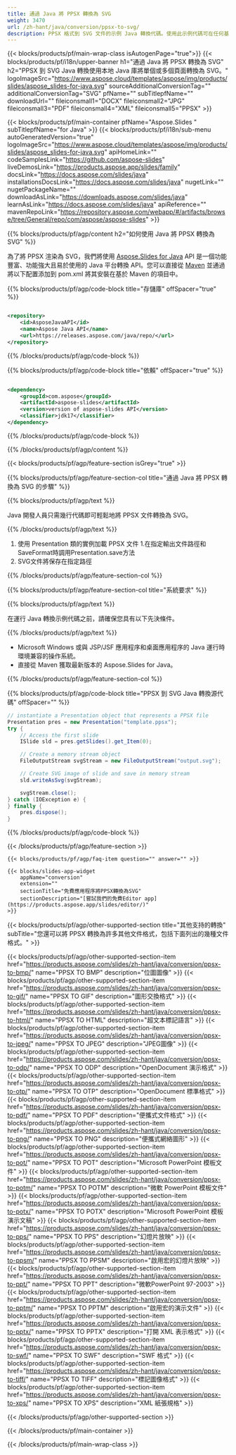 ```yaml
---
title: 通過 Java 將 PPSX 轉換為 SVG
weight: 3470
url: /zh-hant/java/conversion/ppsx-to-svg/ 
description: PPSX 格式到 SVG 文件的示例 Java 轉換代碼。使用此示例代碼可在任何基於 Web 或桌面 Java 的應用程序中將 PowerPoint 和 OpenOffice 演示文稿導出為 SVG。
---
```


{{< blocks/products/pf/main-wrap-class isAutogenPage="true">}}
{{< blocks/products/pf/i18n/upper-banner h1="通過 Java 將 PPSX 轉換為 SVG" h2="PPSX 到 SVG Java 轉換使用本地 Java 庫將單個或多個頁面轉換為 SVG。" logoImageSrc="https://www.aspose.cloud/templates/aspose/img/products/slides/aspose_slides-for-java.svg" sourceAdditionalConversionTag="" additionalConversionTag="SVG" pfName="" subTitlepfName="" downloadUrl="" fileiconsmall1="DOCX" fileiconsmall2="JPG" fileiconsmall3="PDF" fileiconsmall4="XML" fileiconsmall5="PPSX" >}}

{{< blocks/products/pf/main-container pfName="Aspose.Slides " subTitlepfName="for Java" >}}
{{< blocks/products/pf/i18n/sub-menu autoGeneratedVersion="true" logoImageSrc="https://www.aspose.cloud/templates/aspose/img/products/slides/aspose_slides-for-java.svg" apiHomeLink="" codeSamplesLink="https://github.com/aspose-slides" liveDemosLink="https://products.aspose.app/slides/family" docsLink="https://docs.aspose.com/slides/java" installationsDocsLink="https://docs.aspose.com/slides/java" nugetLink="" nugetPackageName="" downloadAsLink="https://downloads.aspose.com/slides/java" learnAsLink="https://docs.aspose.com/slides/java" apiReference="" mavenRepoLink="https://repository.aspose.com/webapp/#/artifacts/browse/tree/General/repo/com/aspose/aspose-slides" >}}

{{% blocks/products/pf/agp/content h2="如何使用 Java 將 PPSX 轉換為 SVG" %}}

 為了將 PPSX 渲染為 SVG，我們將使用
 [Aspose.Slides for Java](https://products.aspose.com/slides/zh-hant/java/)
 API 是一個功能豐富、功能強大且易於使用的 Java 平台轉換 API。您可以直接從
 [Maven](https://repository.aspose.com/webapp/#/artifacts/browse/tree/General/repo/com/aspose/aspose-slides)
 並通過將以下配置添加到 pom.xml 將其安裝在基於 Maven 的項目中。

{{% blocks/products/pf/agp/code-block title="存儲庫" offSpacer="true" %}}

```xml

<repository>
    <id>AsposeJavaAPI</id>
    <name>Aspose Java API</name>
    <url>https://releases.aspose.com/java/repo/</url>
</repository>

```

{{% /blocks/products/pf/agp/code-block %}}

{{% blocks/products/pf/agp/code-block title="依賴" offSpacer="true" %}}

```xml

<dependency>
    <groupId>com.aspose</groupId>
    <artifactId>aspose-slides</artifactId>
    <version>version of aspose-slides API</version>
    <classifier>jdk17</classifier>
</dependency>
```

{{% /blocks/products/pf/agp/code-block %}}

{{% /blocks/products/pf/agp/content %}}

{{< blocks/products/pf/agp/feature-section isGrey="true" >}}

{{% blocks/products/pf/agp/feature-section-col title="通過 Java 將 PPSX 轉換為 SVG 的步驟" %}}

{{% blocks/products/pf/agp/text %}}

 Java 開發人員只需幾行代碼即可輕鬆地將 PPSX 文件轉換為 SVG。

{{% /blocks/products/pf/agp/text %}}

1. 使用 Presentation 類的實例加載 PPSX 文件
1.在指定輸出文件路徑和SaveFormat時調用Presentation.save方法
1. SVG文件將保存在指定路徑

{{% /blocks/products/pf/agp/feature-section-col %}}

{{% blocks/products/pf/agp/feature-section-col title="系統要求" %}}

{{% blocks/products/pf/agp/text %}}

 在運行 Java 轉換示例代碼之前，請確保您具有以下先決條件。

{{% /blocks/products/pf/agp/text %}}

- Microsoft Windows 或與 JSP/JSF 應用程序和桌面應用程序的 Java 運行時環境兼容的操作系統。
- 直接從 Maven 獲取最新版本的 Aspose.Slides for Java。

{{% /blocks/products/pf/agp/feature-section-col %}}

{{% blocks/products/pf/agp/code-block title="PPSX 到 SVG Java 轉換源代碼" offSpacer="" %}}

```cs
// instantiate a Presentation object that represents a PPSX file
Presentation pres = new Presentation("template.ppsx");
try {
    // Access the first slide
    ISlide sld = pres.getSlides().get_Item(0);

    // Create a memory stream object
    FileOutputStream svgStream = new FileOutputStream("output.svg");

    // Create SVG image of slide and save in memory stream
    sld.writeAsSvg(svgStream);

    svgStream.close();
} catch (IOException e) {
} finally {
    pres.dispose();
}   

```

{{% /blocks/products/pf/agp/code-block %}}

{{< /blocks/products/pf/agp/feature-section >}}

    {{< blocks/products/pf/agp/faq-item question="" answer="" >}}
 

<!-- aboutfile Starts -->

<!-- aboutfile Ends -->

    {{< blocks/slides-app-widget 
        appName="conversion"
        extension=""
        sectionTitle="免費應用程序將PPSX轉換為SVG" 
        sectionDescription="[嘗試我們的免費Editor app](https://products.aspose.app/slides/editor/)" 
    >}}
    
{{< blocks/products/pf/agp/other-supported-section title="其他支持的轉換" subTitle="您還可以將 PPSX 轉換為許多其他文件格式，包括下面列出的幾種文件格式。" >}}

{{< blocks/products/pf/agp/other-supported-section-item href="https://products.aspose.com/slides/zh-hant/java/conversion/ppsx-to-bmp/" name="PPSX TO BMP" description="位圖圖像" >}}
{{< blocks/products/pf/agp/other-supported-section-item href="https://products.aspose.com/slides/zh-hant/java/conversion/ppsx-to-gif/" name="PPSX TO GIF" description="圖形交換格式" >}}
{{< blocks/products/pf/agp/other-supported-section-item href="https://products.aspose.com/slides/zh-hant/java/conversion/ppsx-to-html/" name="PPSX TO HTML" description="超文本標記語言" >}}
{{< blocks/products/pf/agp/other-supported-section-item href="https://products.aspose.com/slides/zh-hant/java/conversion/ppsx-to-jpeg/" name="PPSX TO JPEG" description="JPEG圖像" >}}
{{< blocks/products/pf/agp/other-supported-section-item href="https://products.aspose.com/slides/zh-hant/java/conversion/ppsx-to-odp/" name="PPSX TO ODP" description="OpenDocument 演示格式" >}}
{{< blocks/products/pf/agp/other-supported-section-item href="https://products.aspose.com/slides/zh-hant/java/conversion/ppsx-to-otp/" name="PPSX TO OTP" description="OpenDocument 標準格式" >}}
{{< blocks/products/pf/agp/other-supported-section-item href="https://products.aspose.com/slides/zh-hant/java/conversion/ppsx-to-pdf/" name="PPSX TO PDF" description="便攜式文件格式" >}}
{{< blocks/products/pf/agp/other-supported-section-item href="https://products.aspose.com/slides/zh-hant/java/conversion/ppsx-to-png/" name="PPSX TO PNG" description="便攜式網絡圖形" >}}
{{< blocks/products/pf/agp/other-supported-section-item href="https://products.aspose.com/slides/zh-hant/java/conversion/ppsx-to-pot/" name="PPSX TO POT" description="Microsoft PowerPoint 模板文件" >}}
{{< blocks/products/pf/agp/other-supported-section-item href="https://products.aspose.com/slides/zh-hant/java/conversion/ppsx-to-potm/" name="PPSX TO POTM" description="微軟 PowerPoint 模板文件" >}}
{{< blocks/products/pf/agp/other-supported-section-item href="https://products.aspose.com/slides/zh-hant/java/conversion/ppsx-to-potx/" name="PPSX TO POTX" description="Microsoft PowerPoint 模板演示文稿" >}}
{{< blocks/products/pf/agp/other-supported-section-item href="https://products.aspose.com/slides/zh-hant/java/conversion/ppsx-to-pps/" name="PPSX TO PPS" description="幻燈片放映" >}}
{{< blocks/products/pf/agp/other-supported-section-item href="https://products.aspose.com/slides/zh-hant/java/conversion/ppsx-to-ppsm/" name="PPSX TO PPSM" description="啟用宏的幻燈片放映" >}}
{{< blocks/products/pf/agp/other-supported-section-item href="https://products.aspose.com/slides/zh-hant/java/conversion/ppsx-to-ppt/" name="PPSX TO PPT" description="微軟PowerPoint 97-2003" >}}
{{< blocks/products/pf/agp/other-supported-section-item href="https://products.aspose.com/slides/zh-hant/java/conversion/ppsx-to-pptm/" name="PPSX TO PPTM" description="啟用宏的演示文件" >}}
{{< blocks/products/pf/agp/other-supported-section-item href="https://products.aspose.com/slides/zh-hant/java/conversion/ppsx-to-pptx/" name="PPSX TO PPTX" description="打開 XML 表示格式" >}}
{{< blocks/products/pf/agp/other-supported-section-item href="https://products.aspose.com/slides/zh-hant/java/conversion/ppsx-to-swf/" name="PPSX TO SWF" description="SWF 格式" >}}
{{< blocks/products/pf/agp/other-supported-section-item href="https://products.aspose.com/slides/zh-hant/java/conversion/ppsx-to-tiff/" name="PPSX TO TIFF" description="標記圖像格式" >}}
{{< blocks/products/pf/agp/other-supported-section-item href="https://products.aspose.com/slides/zh-hant/java/conversion/ppsx-to-xps/" name="PPSX TO XPS" description="XML 紙張規格" >}}

{{< /blocks/products/pf/agp/other-supported-section >}}

{{< /blocks/products/pf/main-container >}}
    
{{< /blocks/products/pf/main-wrap-class >}}